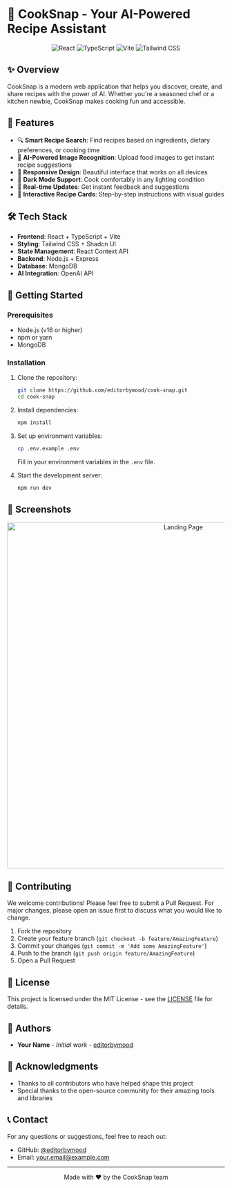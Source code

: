 # 🍳 CookSnap - Your AI-Powered Recipe Assistant

<div align="center">
  <img src="https://img.shields.io/badge/React-20232A?style=for-the-badge&logo=react&logoColor=61DAFB" alt="React" />
  <img src="https://img.shields.io/badge/TypeScript-007ACC?style=for-the-badge&logo=typescript&logoColor=white" alt="TypeScript" />
  <img src="https://img.shields.io/badge/Vite-B73BFE?style=for-the-badge&logo=vite&logoColor=FFD62E" alt="Vite" />
  <img src="https://img.shields.io/badge/Tailwind_CSS-38B2AC?style=for-the-badge&logo=tailwind-css&logoColor=white" alt="Tailwind CSS" />
</div>

## ✨ Overview

CookSnap is a modern web application that helps you discover, create, and share recipes with the power of AI. Whether you're a seasoned chef or a kitchen newbie, CookSnap makes cooking fun and accessible.

## 🚀 Features

- 🔍 **Smart Recipe Search**: Find recipes based on ingredients, dietary preferences, or cooking time
- 📸 **AI-Powered Image Recognition**: Upload food images to get instant recipe suggestions
- 📱 **Responsive Design**: Beautiful interface that works on all devices
- 🌙 **Dark Mode Support**: Cook comfortably in any lighting condition
- 🔄 **Real-time Updates**: Get instant feedback and suggestions
- 📝 **Interactive Recipe Cards**: Step-by-step instructions with visual guides

## 🛠️ Tech Stack

- **Frontend**: React + TypeScript + Vite
- **Styling**: Tailwind CSS + Shadcn UI
- **State Management**: React Context API
- **Backend**: Node.js + Express
- **Database**: MongoDB
- **AI Integration**: OpenAI API

## 🚀 Getting Started

### Prerequisites

- Node.js (v16 or higher)
- npm or yarn
- MongoDB

### Installation

1. Clone the repository:
   ```bash
   git clone https://github.com/editorbymood/cook-snap.git
   cd cook-snap
   ```

2. Install dependencies:
   ```bash
   npm install
   ```

3. Set up environment variables:
   ```bash
   cp .env.example .env
   ```
   Fill in your environment variables in the `.env` file.

4. Start the development server:
   ```bash
   npm run dev
   ```

## 📸 Screenshots

<div align="center">
  <img src="https://media-hosting.imagekit.io/1ff3d7e329d44687/landing%20page.png.png?Expires=1840541525&Key-Pair-Id=K2ZIVPTIP2VGHC&Signature=XIABoYo1KbrCZEB6Aql5yhQQE7fdkJCGhZGC34Tz80XlR7esCDaBBPrOQBQo2BDQYCoAPsYlWpqFRFsBhodEcpXQFQW4BSc52tw7Vr-paDsYWdg0vQNkYVx5EzHq5kosW5C34RfPcnSJk-Nqlr71X~v2EanL-2MUDM6SCLELvK-ficHfHC57FzpVcTg6F9WuSG9NpgyisQJ3IzNDyBn5jOItPMCzemhTTPb0eYlVF1dGL9E-l81O2hN84NtkMomL5tBsO5weOnTyXnnHQ43EhgI8Bg5Viz5rckmRiyWt-8vMOMm7WY7VvnHbfNvq~zrJJsAi6x3GyNXeTL7SXimEoQ__" alt="Landing Page" width="800" />
</div>

## 🤝 Contributing

We welcome contributions! Please feel free to submit a Pull Request. For major changes, please open an issue first to discuss what you would like to change.

1. Fork the repository
2. Create your feature branch (`git checkout -b feature/AmazingFeature`)
3. Commit your changes (`git commit -m 'Add some AmazingFeature'`)
4. Push to the branch (`git push origin feature/AmazingFeature`)
5. Open a Pull Request

## 📝 License

This project is licensed under the MIT License - see the [LICENSE](LICENSE) file for details.

## 👥 Authors

- **Your Name** - *Initial work* - [editorbymood](https://github.com/editorbymood)

## 🙏 Acknowledgments

- Thanks to all contributors who have helped shape this project
- Special thanks to the open-source community for their amazing tools and libraries

## 📞 Contact

For any questions or suggestions, feel free to reach out:

- GitHub: [@editorbymood](https://github.com/editorbymood)
- Email: your.email@example.com

---

<div align="center">
  <p>Made with ❤️ by the CookSnap team</p>
</div>
